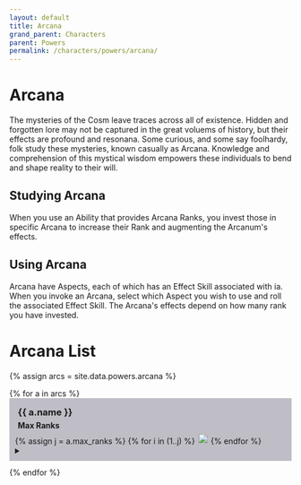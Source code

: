 ```yaml
---
layout: default
title: Arcana
grand_parent: Characters
parent: Powers
permalink: /characters/powers/arcana/
---
```


# Arcana

The mysteries of the Cosm leave traces across all of existence.  Hidden and forgotten lore may not be captured in the great voluems of history, but their effects are profound and resonana.
Some curious, and some say foolhardy, folk study these mysteries, known casually as Arcana.  Knowledge and comprehension of this mystical wisdom empowers these individuals to bend and shape reality to their will.

## Studying Arcana
When you use an Ability that provides Arcana Ranks, you invest those in specific Arcana to increase their Rank and augmenting the Arcanum's effects.

## Using Arcana
Arcana have Aspects, each of which has an Effect Skill associated with ia.  When you invoke an Arcana, select which Aspect you wish to use and roll the associated Effect Skill.
The Arcana's effects depend on how many rank you have invested.


# Arcana List

{% assign arcs = site.data.powers.arcana %}

<section>
{% for a in arcs %}
    <div style="background-color: #37344f50; padding: 10px">
        <h3 style="margin:5px">{{ a.name }}</h3>
        <h4 style="margin:5px">Max Ranks</h4>
        {% assign j = a.max_ranks %}
        {% for i in (1..j) %}
            <img style="width: 20px" src="/no1_system/assets/img/plain-circle.png">
        {% endfor %}
        <details>
            <summary>
            </summary>
            {% if a.requires %}
                <p style="margin:5px, font-size: 8">
                    <strong>Requires: </strong><em>{{ a.requires }}</em>
                </p>
            {% endif %}
            <strong>Threshold &mdash; {{a.threshold}}</strong>
            {% for asp in a.aspects %}
                <div style="background-color: #4b476650; padding: 8px;">
                    {{ asp.skill }}
                    <h4 style="margin:5px">{{ asp.type }}</h4>
                    <strong>Strain:</strong> {{ asp.strain }}<br>
                    <table>
                        <tr>
                            <th style="width: 20%;">Rank</th>
                            <th>Effect</th>
                        </tr>
                        {% assign eff = asp.effects %}
                        {% for dtl in asp.effects %}
                            <tr>
                                <td style="width: 20%;">
                                {% assign k = dtl.ranks %}
                                {% for i in (1..k) %}
                                    <img style="width: 20px" src="/no1_system/assets/img/plain-circle.png">
                                {% endfor %}
                                </td>
                                <td>{{ dtl.effect }}</td>
                            </tr>
                        {% endfor %}
                    </table>
                </div>
                <div style="height:8px;"></div>
            {% endfor %}
</details>
</div>
<div style="height:12px;"></div>
{% endfor %}
</section>

<style>
    tr:nth-child(even) {
        background-color: #34324050;
    }
    
    tr {
        border-bottom: 1px solid #ddd;
        }
</style>